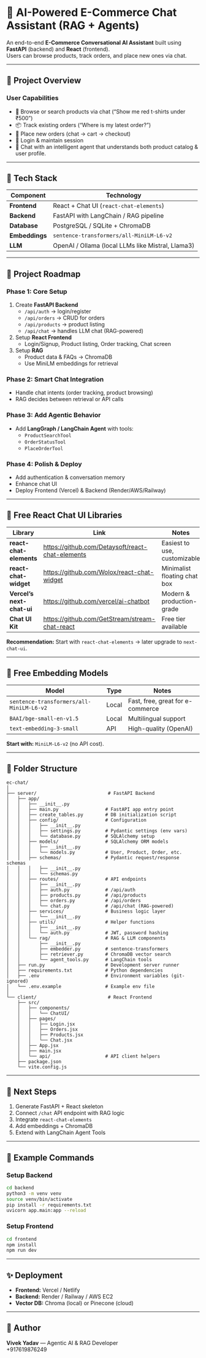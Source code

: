 
# 🧠 AI-Powered E-Commerce Chat Assistant (RAG + Agents)

An end-to-end **E-Commerce Conversational AI Assistant** built using **FastAPI** (backend) and **React** (frontend).  
Users can browse products, track orders, and place new ones via chat.

---

## 🚀 Project Overview

### User Capabilities
- 🛒 Browse or search products via chat (“Show me red t-shirts under ₹500”)
- 📦 Track existing orders (“Where is my latest order?”)
- 🧾 Place new orders (chat → cart → checkout)
- 👤 Login & maintain session
- 💬 Chat with an intelligent agent that understands both product catalog & user profile.

---

## 🧩 Tech Stack

| Component | Technology |
|------------|-------------|
| **Frontend** | React + Chat UI (`react-chat-elements`) |
| **Backend** | FastAPI with LangChain / RAG pipeline |
| **Database** | PostgreSQL / SQLite + ChromaDB |
| **Embeddings** | `sentence-transformers/all-MiniLM-L6-v2` |
| **LLM** | OpenAI / Ollama (local LLMs like Mistral, Llama3) |

---

## 🧭 Project Roadmap

### **Phase 1: Core Setup**
1. Create **FastAPI Backend**
   - `/api/auth` → login/register
   - `/api/orders` → CRUD for orders
   - `/api/products` → product listing
   - `/api/chat` → handles LLM chat (RAG-powered)
2. Setup **React Frontend**
   - Login/Signup, Product listing, Order tracking, Chat screen
3. Setup **RAG**
   - Product data & FAQs → ChromaDB
   - Use MiniLM embeddings for retrieval

### **Phase 2: Smart Chat Integration**
- Handle chat intents (order tracking, product browsing)
- RAG decides between retrieval or API calls

### **Phase 3: Add Agentic Behavior**
- Add **LangGraph / LangChain Agent** with tools:
  - `ProductSearchTool`
  - `OrderStatusTool`
  - `PlaceOrderTool`

### **Phase 4: Polish & Deploy**
- Add authentication & conversation memory
- Enhance chat UI
- Deploy Frontend (Vercel) & Backend (Render/AWS/Railway)

---

## 💬 Free React Chat UI Libraries

| Library | Link | Notes |
|----------|------|-------|
| **react-chat-elements** | https://github.com/Detaysoft/react-chat-elements | Easiest to use, customizable |
| **react-chat-widget** | https://github.com/Wolox/react-chat-widget | Minimalist floating chat box |
| **Vercel’s next-chat-ui** | https://github.com/vercel/ai-chatbot | Modern & production-grade |
| **Chat UI Kit** | https://github.com/GetStream/stream-chat-react | Free tier available |

**Recommendation:** Start with `react-chat-elements` → later upgrade to `next-chat-ui`.

---

## 🧠 Free Embedding Models

| Model | Type | Notes |
|--------|------|--------|
| `sentence-transformers/all-MiniLM-L6-v2` | Local | Fast, free, great for e-commerce |
| `BAAI/bge-small-en-v1.5` | Local | Multilingual support |
| `text-embedding-3-small` | API | High-quality (OpenAI) |

**Start with:** `MiniLM-L6-v2` (no API cost).

---

## 📁 Folder Structure

```
ec-chat/
│
├── server/                          # FastAPI Backend
│   ├── app/
│   │   ├── __init__.py
│   │   ├── main.py                 # FastAPI app entry point
│   │   ├── create_tables.py        # DB initialization script
│   │   ├── config/                 # Configuration
│   │   │   ├── __init__.py
│   │   │   ├── settings.py         # Pydantic settings (env vars)
│   │   │   └── database.py         # SQLAlchemy setup
│   │   ├── models/                 # SQLAlchemy ORM models
│   │   │   ├── __init__.py
│   │   │   └── models.py           # User, Product, Order, etc.
│   │   ├── schemas/                # Pydantic request/response schemas
│   │   │   ├── __init__.py
│   │   │   └── schemas.py
│   │   ├── routes/                 # API endpoints
│   │   │   ├── __init__.py
│   │   │   ├── auth.py             # /api/auth
│   │   │   ├── products.py         # /api/products
│   │   │   ├── orders.py           # /api/orders
│   │   │   └── chat.py             # /api/chat (RAG-powered)
│   │   ├── services/               # Business logic layer
│   │   │   └── __init__.py
│   │   ├── utils/                  # Helper functions
│   │   │   ├── __init__.py
│   │   │   └── auth.py             # JWT, password hashing
│   │   └── rag/                    # RAG & LLM components
│   │       ├── __init__.py
│   │       ├── embedder.py         # sentence-transformers
│   │       ├── retriever.py        # ChromaDB vector search
│   │       └── agent_tools.py      # LangChain tools
│   ├── run.py                      # Development server runner
│   ├── requirements.txt            # Python dependencies
│   ├── .env                        # Environment variables (git-ignored)
│   └── .env.example                # Example env file
│
└── client/                          # React Frontend
    ├── src/
    │   ├── components/
    │   │   └── ChatUI/
    │   ├── pages/
    │   │   ├── Login.jsx
    │   │   ├── Orders.jsx
    │   │   ├── Products.jsx
    │   │   └── Chat.jsx
    │   ├── App.jsx
    │   ├── main.jsx
    │   └── api/                    # API client helpers
    ├── package.json
    └── vite.config.js
```

---

## 🧩 Next Steps

1. Generate FastAPI + React skeleton
2. Connect `/chat` API endpoint with RAG logic
3. Integrate `react-chat-elements`
4. Add embeddings + ChromaDB
5. Extend with LangChain Agent Tools

---

## 🧱 Example Commands

### **Setup Backend**
```bash
cd backend
python3 -m venv venv
source venv/bin/activate
pip install -r requirements.txt
uvicorn app.main:app --reload
```

### **Setup Frontend**
```bash
cd frontend
npm install
npm run dev
```

---

## ✨ Deployment
- **Frontend:** Vercel / Netlify  
- **Backend:** Render / Railway / AWS EC2  
- **Vector DB:** Chroma (local) or Pinecone (cloud)

---

## 📘 Author
**Vivek Yadav** — Agentic AI & RAG Developer  
+917619876249